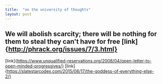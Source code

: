```yaml
---
title:  "on the university of thoughts"
layout: post
---
```

 
 
 ## We will abolish scarcity; there will be nothing for them to steal they can't have for free [link] {http://phrack.org/issues/7/3.html}
 [link]{https://www.unqualified-reservations.org/2008/04/open-letter-to-open-minded-progressives/}
 [link]{https://slatestarcodex.com/2015/08/17/the-goddess-of-everything-else-2/}
